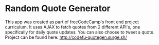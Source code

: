 # Random Quote Generator

This app was created as part of freeCodeCamp's front end project curriculum.
It uses AJAX to fetch quotes from 2 different API's, one specifically for daily quote updates. You can also choose to tweet a quote.
Project can be found here: http://codefu-quotegen.surge.sh/

 